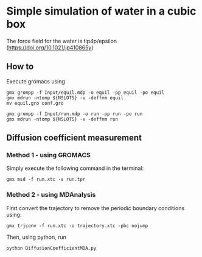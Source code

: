 # Simple simulation of water in a cubic box

The force field for the water is tip4p/epsilon
(https://doi.org/10.1021/jp410865y)

## How to

Execute gromacs using  

```
gmx grompp -f Input/equil.mdp -o equil -pp equil -po equil
gmx mdrun -ntomp ${NSLOTS} -v -deffnm equil
mv equil.gro conf.gro

gmx grompp -f Input/run.mdp -o run -pp run -po run
gmx mdrun -ntomp ${NSLOTS} -v -deffnm run
```

## Diffusion coefficient measurement

### Method 1 - using GROMACS

Simply execute the following command in the terminal:
```
gmx msd -f run.xtc -s run.tpr
```

### Method 2 - using MDAnalysis

First convert the trajectory to remove the periodic boundary conditions using:
```
gmx trjconv -f run.xtc -o trajectory.xtc -pbc nojump
```

Then, using python, run

```
python DiffusionCoefficientMDA.py
```
